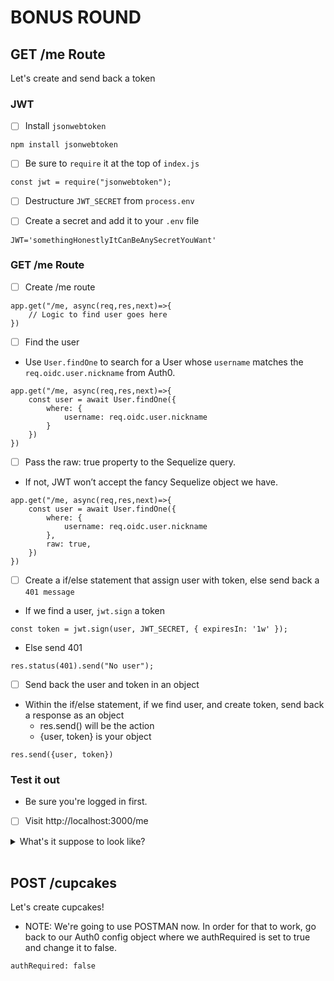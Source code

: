 # BONUS ROUND 

## GET /me Route
Let's create and send back a token


### JWT
- [ ] Install `jsonwebtoken` 
```
npm install jsonwebtoken
```

- [ ] Be sure to `require` it at the top of `index.js`
```
const jwt = require("jsonwebtoken");
```

- [ ] Destructure `JWT_SECRET` from `process.env`

- [ ] Create a secret and add it to your `.env` file
```
JWT='somethingHonestlyItCanBeAnySecretYouWant'
```


### GET /me Route
- [ ] Create /me route
```
app.get("/me, async(req,res,next)=>{
    // Logic to find user goes here
})
```

- [ ] Find the user
* Use `User.findOne` to search for a User whose `username` matches the `req.oidc.user.nickname` from Auth0.
```
app.get("/me, async(req,res,next)=>{
    const user = await User.findOne({
        where: {
            username: req.oidc.user.nickname
        }
    })
})

```

- [ ] Pass the raw: true property to the Sequelize query. 
* If not, JWT won’t accept the fancy Sequelize object we have.
```
app.get("/me, async(req,res,next)=>{
    const user = await User.findOne({
        where: {
            username: req.oidc.user.nickname
        },
        raw: true,
    })
})
```

- [ ] Create a if/else statement that assign user with token, else send back a `401 message` 
* If we find a user, `jwt.sign` a token
```
const token = jwt.sign(user, JWT_SECRET, { expiresIn: '1w' });
```

* Else send 401 
```
res.status(401).send("No user");
```

- [ ] Send back the user and token in an object
* Within the if/else statement, if we find user, and create token, send back a response as an object
    * res.send() will be the action
    * {user, token} is your object
```
res.send({user, token})
```

### Test it out
* Be sure you're logged in first. 

- [ ] Visit http://localhost:3000/me 

<details close>
<summary>What's it suppose to look like?</summary>
<br>
You should get back an object in string form of the newly-created raw user data, as well as the token!
</details>
<br>

## POST /cupcakes
Let's create cupcakes!

* NOTE: We're going to use POSTMAN now. In order for that to work, go back to our Auth0 config object where we authRequired is set to  true and change it to false. 
```
authRequired: false
```


